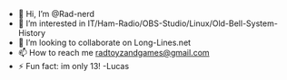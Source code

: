 - 👋 Hi, I’m @Rad-nerd
- 👀 I’m interested in IT/Ham-Radio/OBS-Studio/Linux/Old-Bell-System-History
- 💞️ I’m looking to collaborate on Long-Lines.net
- 📫 How to reach me radtoyzandgames@gmail.com
- ⚡ Fun fact: im only 13!
-Lucas
